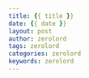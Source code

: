 ```yaml
---
title: {{ title }}
date: {{ date }}
layout: post
author: zerolord
tags: zerolord
categories: zerolord
keywords: zerolord
---
```

